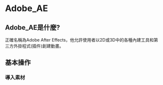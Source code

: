 # Adobe_AE

## Adobe_AE是什麼?

正確名稱為Adobe After Effects，他允許使用者以2D或3D中的各種內建工具和第三方外掛程式(插件)創建動畫。

## 基本操作

### 導入素材
